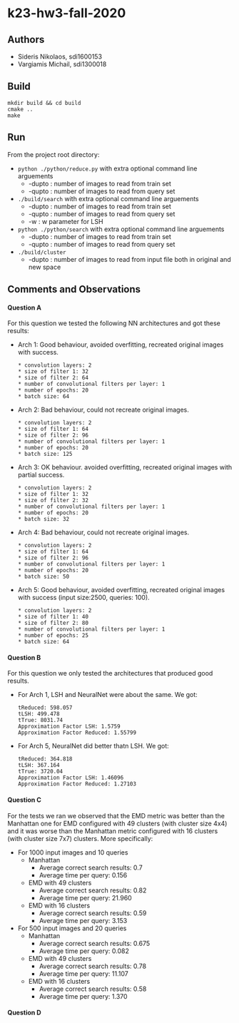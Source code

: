 # k23-hw3-fall-2020

## Authors
 * Sideris Nikolaos, sdi1600153
 * Vargiamis Michail, sdi1300018

## Build 
```
mkdir build && cd build 
cmake .. 
make
```

## Run
From the project root directory:
  * `python ./python/reduce.py` with extra optional command line arguements
    * -dupto <int>: number of images to read from train set
    * -qupto <int>: number of images to read from query set
  * `./build/search` with extra optional command line arguements
    * -dupto <int>: number of images to read from train set
    * -qupto <int>: number of images to read from query set
    * -w <int>: w parameter for LSH
  * `python ./python/search` with extra optional command line arguements
    * -dupto <int>: number of images to read from train set
    * -qupto <int>: number of images to read from query set
  * `./build/cluster`
    * -dupto <int>: number of images to read from input file both in original and new space

## Comments and Observations

#### Question A
For this question we tested the following NN architectures and got these results:
  * Arch 1: Good behaviour, avoided overfitting, recreated original images with success.
    ```
    * convolution layers: 2
    * size of filter 1: 32
    * size of filter 2: 64
    * number of convolutional filters per layer: 1
    * number of epochs: 20
    * batch size: 64  
    ```
  * Arch 2: Bad behaviour, could not recreate original images.
    ```
    * convolution layers: 2
    * size of filter 1: 64
    * size of filter 2: 96
    * number of convolutional filters per layer: 1
    * number of epochs: 20
    * batch size: 125
    ```  
  * Arch 3: OK behaviour. avoided overfitting, recreated original images with partial success.
    ```
    * convolution layers: 2
    * size of filter 1: 32
    * size of filter 2: 32
    * number of convolutional filters per layer: 1
    * number of epochs: 20
    * batch size: 32
    ```
  * Arch 4: Bad behaviour, could not recreate original images.
    ```
    * convolution layers: 2
    * size of filter 1: 64
    * size of filter 2: 96
    * number of convolutional filters per layer: 1
    * number of epochs: 20
    * batch size: 50
    ```
  * Arch 5: Good behaviour, avoided overfitting, recreated original images with success (input size:2500, queries: 100).
    ```
    * convolution layers: 2
    * size of filter 1: 40
    * size of filter 2: 80
    * number of convolutional filters per layer: 1
    * number of epochs: 25
    * batch size: 64
    ```

#### Question B
For this question we only tested the architectures that produced good results.
  * For Arch 1, LSH and NeuralNet were about the same. We got:
    ```
    tReduced: 598.057
    tLSH: 499.478
    tTrue: 8031.74
    Approximation Factor LSH: 1.5759
    Approximation Factor Reduced: 1.55799
    ```
  * For Arch 5, NeuralNet did better thatn LSH. We got:
    ```
    tReduced: 364.818
    tLSH: 367.164
    tTrue: 3720.04
    Approximation Factor LSH: 1.46096
    Approximation Factor Reduced: 1.27103
    ```

#### Question C
For the tests we ran we observed that the EMD metric was better than the Manhattan one for EMD configured with 49 clusters (with cluster size 4x4) and it was worse than the Manhattan metric configured with 16 clusters (with cluster size 7x7) clusters. More specifically:
 * For 1000 input images and 10 queries
     * Manhattan
       * Average correct search results: 0.7
       * Average time per query: 0.156
     * EMD with 49 clusters 
       * Average correct search results: 0.82
       * Average time per query: 21.960
     * EMD with 16 clusters 
       * Average correct search results: 0.59
       * Average time per query: 3.153
 * For 500 input images and 20 queries
     * Manhattan
       * Average correct search results: 0.675
       * Average time per query: 0.082
     * EMD with 49 clusters
       * Average correct search results: 0.78
       * Average time per query: 11.107
     * EMD with 16 clusters
       * Average correct search results: 0.58
       * Average time per query: 1.370

#### Question D

